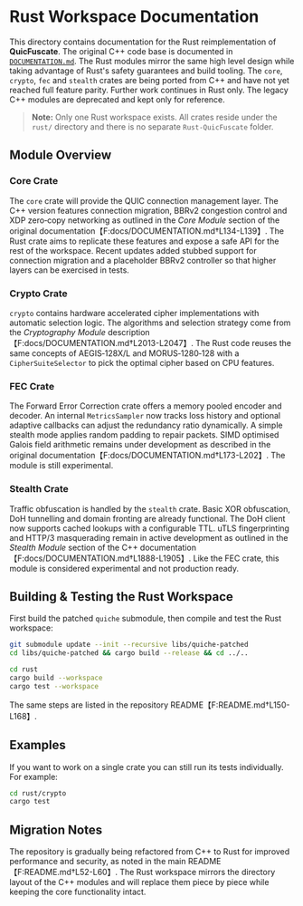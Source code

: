 # Rust Workspace Documentation

This directory contains documentation for the Rust reimplementation of **QuicFuscate**. The
original C++ code base is documented in [`DOCUMENTATION.md`](DOCUMENTATION.md).
The Rust modules mirror the same high level design while taking advantage of
Rust's safety guarantees and build tooling. The `core`, `crypto`, `fec` and
`stealth` crates are being ported from C++ and have not yet reached full
feature parity. Further work continues in Rust only. The legacy C++ modules are
deprecated and kept only for reference.

> **Note:** Only one Rust workspace exists. All crates reside under the `rust/`
directory and there is no separate `Rust-QuicFuscate` folder.

## Module Overview

### Core Crate
The `core` crate will provide the QUIC connection management layer. The C++
version features connection migration, BBRv2 congestion control and XDP
zero‑copy networking as outlined in the *Core Module* section of the original
documentation【F:docs/DOCUMENTATION.md†L134-L139】. The Rust crate aims to
replicate these features and expose a safe API for the rest of the workspace.
Recent updates added stubbed support for connection migration and a
placeholder BBRv2 controller so that higher layers can be exercised in tests.

### Crypto Crate
`crypto` contains hardware accelerated cipher implementations with automatic
selection logic. The algorithms and selection strategy come from the
*Cryptography Module* description【F:docs/DOCUMENTATION.md†L2013-L2047】. The Rust
code reuses the same concepts of AEGIS‑128X/L and MORUS‑1280‑128 with a
`CipherSuiteSelector` to pick the optimal cipher based on CPU features.

### FEC Crate
The Forward Error Correction crate offers a memory pooled encoder and decoder.
An internal `MetricsSampler` now tracks loss history and optional adaptive
callbacks can adjust the redundancy ratio dynamically. A simple stealth mode
applies random padding to repair packets. SIMD optimised Galois field
arithmetic remains under development as described in the original
documentation【F:docs/DOCUMENTATION.md†L173-L202】. The module is still
experimental.

### Stealth Crate
Traffic obfuscation is handled by the `stealth` crate.  Basic XOR obfuscation,
DoH tunnelling and domain fronting are already functional. The DoH client now
supports cached lookups with a configurable TTL. uTLS fingerprinting and
HTTP/3 masquerading remain in active development as outlined in the *Stealth
Module* section of the C++ documentation【F:docs/DOCUMENTATION.md†L1888-L1905】.
Like the FEC crate, this module is considered experimental and not production ready.

## Building & Testing the Rust Workspace
First build the patched `quiche` submodule, then compile and test the Rust workspace:

```bash
git submodule update --init --recursive libs/quiche-patched
cd libs/quiche-patched && cargo build --release && cd ../..
```

```bash
cd rust
cargo build --workspace
cargo test --workspace
```

The same steps are listed in the repository README【F:README.md†L150-L168】.

## Examples
If you want to work on a single crate you can still run its tests individually.
For example:

```bash
cd rust/crypto
cargo test
```

## Migration Notes
The repository is gradually being refactored from C++ to Rust for improved
performance and security, as noted in the main README【F:README.md†L52-L60】. The
Rust workspace mirrors the directory layout of the C++ modules and will replace
them piece by piece while keeping the core functionality intact.

